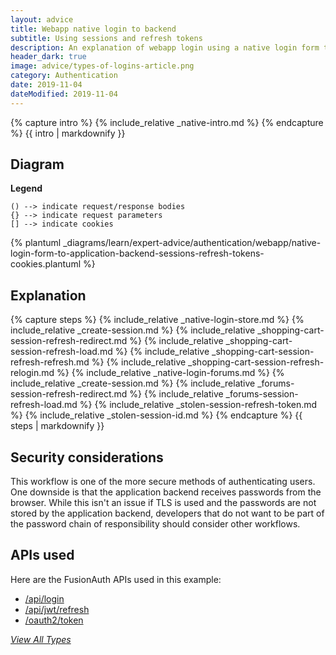 ```yaml
---
layout: advice
title: Webapp native login to backend
subtitle: Using sessions and refresh tokens
description: An explanation of webapp login using a native login form that submits to the application backend and uses server-side sessions plus refresh tokens in cookies
header_dark: true
image: advice/types-of-logins-article.png
category: Authentication
date: 2019-11-04
dateModified: 2019-11-04
---
```


{% capture intro %}
{% include_relative _native-intro.md %}
{% endcapture %}
{{ intro | markdownify }}

## Diagram

**Legend**

```text
() --> indicate request/response bodies
{} --> indicate request parameters
[] --> indicate cookies
```

{% plantuml _diagrams/learn/expert-advice/authentication/webapp/native-login-form-to-application-backend-sessions-refresh-tokens-cookies.plantuml %}

## Explanation

{% capture steps %}
{% include_relative _native-login-store.md %}
{% include_relative _create-session.md %}
{% include_relative _shopping-cart-session-refresh-redirect.md %}
{% include_relative _shopping-cart-session-refresh-load.md %}
{% include_relative _shopping-cart-session-refresh-refresh.md %}
{% include_relative _shopping-cart-session-refresh-relogin.md %}
{% include_relative _native-login-forums.md %}
{% include_relative _create-session.md %}
{% include_relative _forums-session-refresh-redirect.md %}
{% include_relative _forums-session-refresh-load.md %}
{% include_relative _stolen-session-refresh-token.md %}
{% include_relative _stolen-session-id.md %}
{% endcapture %}
{{ steps | markdownify }}

## Security considerations

This workflow is one of the more secure methods of authenticating users. One downside is that the application backend receives passwords from the browser. While this isn't an issue if TLS is used and the passwords are not stored by the application backend, developers that do not want to be part of the password chain of responsibility should consider other workflows.

## APIs used

Here are the FusionAuth APIs used in this example:

* [/api/login](/docs/v1/tech/apis/login#authenticate-a-user)
* [/api/jwt/refresh](/docs/v1/tech/apis/jwt#refresh-a-jwt)
* [/oauth2/token](/docs/v1/tech/oauth/endpoints#refresh-token-grant-request)

[_View All Types_](/learn/expert-advice/authentication/login-authentication-workflows)

